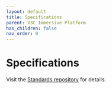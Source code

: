 ```yaml
---
layout: default
title: Specifications
parent: V3C Immersive Platform
has_children: false
nav_order: 0
---
```


# Specifications
Visit the [Standards repository](https://5g-mag.github.io/Standards/pages/v3c.html) for details.
